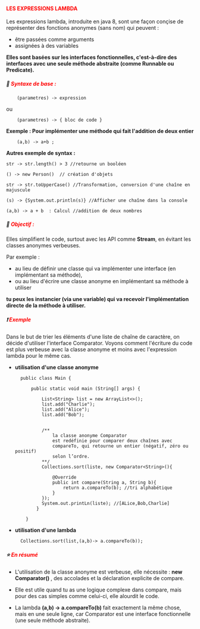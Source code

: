 #### <font color=red> LES EXPRESSIONS LAMBDA </font>

Les expressions lambda, introduite en java 8, sont une façon conçise de représenter des fonctions anonymes (sans nom)
qui peuvent :

- être passées comme arguments
- assignées à des variables

<b> Elles sont basées sur les interfaces fonctionnelles, c'est-à-dire des interfaces avec une seule méthode abstraite (comme 
Runnable ou Predicate).</b>

##### 📔 <font color=red> Syntaxe de base :  </font>

        (parametres) -> expression

ou

        (parametres) -> { bloc de code }

<b> Exemple : Pour implémenter une méthode qui fait l'addition de deux entier </b> 

        (a,b) -> a+b ;

<b> Autres exemple de syntax :</b>

    str -> str.length() > 3 //retourne un booléen 
    
    () -> new Person()  // création d'objets

    str -> str.toUpperCase() //Transformation, conversion d'une chaîne en majuscule

    (s) -> {System.out.println(s)} //Afficher une chaîne dans la console

    (a,b) -> a + b  : Calcul //addition de deux nombres

##### 🎯 <font color=red> Objectif :  </font>

Elles simplifient le code, surtout avec les API comme <b>Stream</b>, en évitant les classes anonymes verbeuses.

Par exemple :

- au lieu de définir une classe qui va implémenter une interface (en implémentant sa méthode),
- ou au lieu d'écrire une classe anonyme en implémentant sa méthode à utiliser

<b> tu peux les instancier (via une variable) qui va recevoir l'implémentation directe de la méthode à utiliser.</b>

##### ❗ <font color=red> Exemple </font>

Dans le but de trier les éléments d'une liste de chaîne de caractère, on décide d'utiliser l'interface Comparator.
Voyons comment l'écriture du code est plus verbeuse avec la classe anonyme et moins avec l'expression lambda pour le même
cas.

* <b> utilisation d'une classe anonyme </b>

        public class Main {

            public static void main (String[] args) {
                
                List<String> list = new ArrayList<>();
                list.add("Charlie");
                list.add("Alice");
                list.add("Bob");


                /** 
                    la classe anonyme Comparator
                    est redéfinie pour comparer deux chaînes avec 
                    compareTo, qui retourne un entier (négatif, zéro ou positif) 
                    selon l’ordre.
                **/
                Collections.sort(liste, new Comparator<String>(){
                    
                    @Override
                    public int compare(String a, String b){
                        return a.compareTo(b); //tri alphabétique
                    }
                });
                System.out.printLn(liste); //[ALice,Bob,Charlie]
              }

          }

* <b> utilisation d'une lambda </b>

        Collections.sort(list,(a,b)-> a.compareTo(b));

##### ⭐ <font color=red> En résumé </font>

* L'utilisation de la classe anonyme est verbeuse, elle nécessite : <b> new Comparator<String>() </b>,
  des accolades et la déclaration explicite de compare.

* Elle est utile quand tu as une logique complexe dans compare, mais pour des cas simples comme celui-ci,
  elle alourdit le code.

* La lambda <b> (a,b) -> a.compareTo(b) </b> fait exactement la même chose, mais en une seule ligne, car Comparator est
  une interface fonctionnelle (une seule méthode abstraite).

